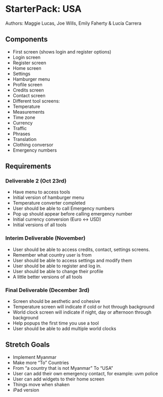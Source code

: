 # StarterPack: USA
Authors: Maggie Lucas, Joe Wills, Emily Faherty & Lucía Carrera

## Components
- First screen (shows login and register options)
- Login screen
- Register screen
- Home screen
- Settings
- Hamburger menu
- Profile screen
- Credits screen
- Contact screen
- Different tool screens:
- Temperature
- Measurements
- Time zone
- Currency
- Traffic
- Phrases
- Translation
- Clothing conversor
- Emergency numbers

## Requirements

### Deliverable 2 (Oct 23rd)
- Have menu to access tools
- Initial version of hamburger menu
- Temperature converter completed
- User should be able to call Emergency numbers
- Pop up should appear before calling emergency number
- Initial currency conversion (Euro <-> USD)
- Initial versions of all tools

### Interim Deliverable (November)
- User should be able to access credits, contact, settings screens.
- Remember what country user is from
- User should be able to access settings and modify them
- User should be able to register and log in.
- User should be able to change their profile
- A little better versions of all tools

### Final Deliverable (December 3rd)
- Screen should be aesthetic and cohesive
- Temperature screen will indicate if cold or hot through background
- World clock screen will indicate if night, day or afternoon through background
- Help popups the first time you use a tool
- User should be able to add multiple world clocks

## Stretch Goals
- Implement Myanmar
- Make more “To” Countries
- From “a country that is not Myanmar” To “USA”
- User can add their own emergency contact, for example: uvm police
- User can add widgets to their home screen
- Things move when shaken
- iPad version
